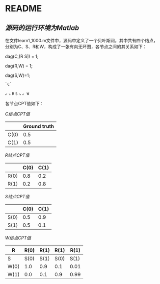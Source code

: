 # README


## *源码的运行环境为Matlab*

在文件learn1_1000.m文件中，源码中定义了一个贝叶斯网，其中共有四个结点，分别为C、S、R和W，构成了一张有向无环图，各节点之间的其关系如下：

dag(C,[R S]) = 1;

dag(R,W) = 1;

dag(S,W)=1;

	`C`
`↙`		`↘`
`R`		 `S`
`↘`		`↙`
​	`W`



各节点CPT值如下：

*C结点CPT值*
 
 |   |   Ground truth
 ---- | -----  
 C(0)  | 0.5  
 C(1)  | 0.5  
 
 *R结点CPT值*
 
 |    | C(0)  | C(1)
 ---- | ----- | ------  
 R(0)  | 0.8 | 0.2 
 R(1)  | 0.2 | 0.8 
 
  *S结点CPT值*
 
 |    | C(0)  | C(1)
 ---- | ----- | ------  
 S(0)  | 0.5 | 0.9 
 S(1)  | 0.5 | 0.1 
 
   *W结点CPT值*
 
 |  R  | R(0) | R(1) | R(1) | R(1) 
  | ---- | ----- | ------ | ------| ------
 |  S  | S(0) | S(1) | S(0) | S(1) 
 | W(0)  | 1.0 | 0.9 | 0.1 | 0.01 
 | W(1)  | 0.0 | 0.1 | 0.9 | 0.99 
 

 
 
